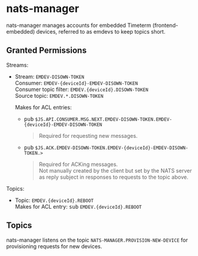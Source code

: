 # nats-manager

nats-manager manages accounts for embedded Timeterm (frontend-embedded) devices, referred to as emdevs to keep topics short.

## Granted Permissions

Streams:
- Stream: `EMDEV-DISOWN-TOKEN`  
  Consumer: `EMDEV-{deviceId}-EMDEV-DISOWN-TOKEN`   
  Consumer topic filter: `EMDEV.{deviceId}.DISOWN-TOKEN`  
  Source topic: `EMDEV.*.DISOWN-TOKEN`  
  
  Makes for ACL entries: 
  - <kbd>pub</kbd> `$JS.API.CONSUMER.MSG.NEXT.EMDEV-DISOWN-TOKEN.EMDEV-{deviceId}-EMDEV-DISOWN-TOKEN`  
      
    > Required for requesting new messages.

  - <kbd>pub</kbd> `$JS.ACK.EMDEV-DISOWN-TOKEN.EMDEV-{deviceId}-EMDEV-DISOWN-TOKEN.>`  
      
    > Required for ACKing messages.  
      Not manually created by the client but set by the NATS server as 
      reply subject in responses to requests to the topic above.

Topics:
- Topic: `EMDEV.{deviceId}.REBOOT`  
  Makes for ACL entry: <kbd>sub</kbd> `EMDEV.{deviceId}.REBOOT`

## Topics

nats-manager listens on the topic `NATS-MANAGER.PROVISION-NEW-DEVICE` for provisioning requests for new devices. 
